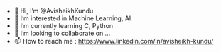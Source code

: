 - 👋 Hi, I’m @AvisheikhKundu
- 👀 I’m interested in Machine Learning, AI
- 🌱 I’m currently learning C, Python
- 💞️ I’m looking to collaborate on ...
- 📫 How to reach me  : https://www.linkedin.com/in/avisheikh-kundu/

<!---
AvisheikhKundu/AvisheikhKundu is a ✨ special ✨ repository because its `README.md` (this file) appears on your GitHub profile.
You can click the Preview link to take a look at your changes.
--->
